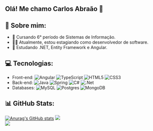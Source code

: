 ## Olá! Me chamo Carlos Abraão 👋

<!--
**TheAbraaonix/TheAbraaonix** is a ✨ _special_ ✨ repository because its `README.md` (this file) appears on your GitHub profile.

Here are some ideas to get you started:


- 👯 I’m looking to collaborate on ...
- 🤔 I’m looking for help with ...
- 💬 Ask me about ...
- 📫 Contate-me no e-mail: holandacarlos11@gmail.com
- 😄 Pronouns: ...
- ⚡ Fun fact: ...
-->

## 💫 Sobre mim:
- 🔭 Cursando 6° período de Sistemas de Informação.
- 🧑‍💻 Atualmente, estou estagiando como desenvolvedor de software.
- 🌱 Estudando .NET, Entity Framework e Angular.

## 💻 Tecnologias:
- Front-end: ![Angular](https://img.shields.io/badge/angular-%23DD0031.svg?style=for-the-badge&logo=angular&logoColor=white) ![TypeScript](https://img.shields.io/badge/typescript-%23007ACC.svg?style=for-the-badge&logo=typescript&logoColor=white) ![HTML5](https://img.shields.io/badge/html5-%23E34F26.svg?style=for-the-badge&logo=html5&logoColor=white) ![CSS3](https://img.shields.io/badge/css3-%231572B6.svg?style=for-the-badge&logo=css3&logoColor=white)
- Back-end: ![Java](https://img.shields.io/badge/java-%23ED8B00.svg?style=for-the-badge&logo=openjdk&logoColor=white) ![Spring](https://img.shields.io/badge/spring-%236DB33F.svg?style=for-the-badge&logo=spring&logoColor=white) ![C#](https://img.shields.io/badge/c%23-%23239120.svg?style=for-the-badge&logo=csharp&logoColor=white) ![.Net](https://img.shields.io/badge/.NET-5C2D91?style=for-the-badge&logo=.net&logoColor=white)
- Databases: ![MySQL](https://img.shields.io/badge/mysql-%2300f.svg?style=for-the-badge&logo=mysql&logoColor=white) 	![Postgres](https://img.shields.io/badge/postgres-%23316192.svg?style=for-the-badge&logo=postgresql&logoColor=white) ![MongoDB](https://img.shields.io/badge/MongoDB-%234ea94b.svg?style=for-the-badge&logo=mongodb&logoColor=white)


## 📊 GitHub Stats:
[![Anurag's GitHub stats](https://github-readme-stats.vercel.app/api?username=TheAbraaonix&theme=transparent)](https://github.com/anuraghazra/github-readme-stats)
![](https://github-readme-streak-stats.herokuapp.com/?user=TheAbraaonix&theme=transparent&hide_border=false)<br/>
![](https://github-readme-stats.vercel.app/api/top-langs/?username=TheAbraaonix&theme=transparent&hide_border=false&include_all_commits=false&count_private=false&layout=compact)

